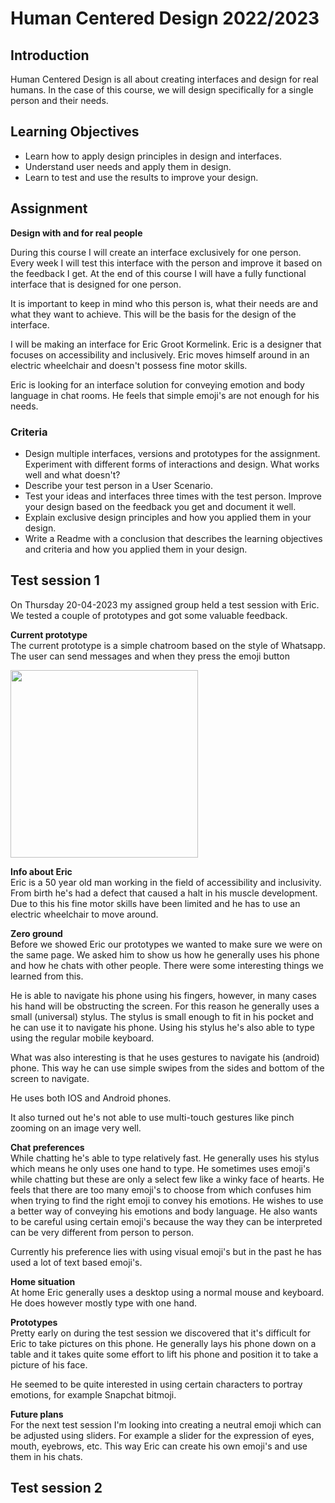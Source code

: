 # Human Centered Design 2022/2023



## Introduction

Human Centered Design is all about creating interfaces and design for real humans. In the case of this course, we will design specifically for a single person and their needs.

## Learning Objectives

- Learn how to apply design principles in design and interfaces.
- Understand user needs and apply them in design.
- Learn to test and use the results to improve your design.

## Assignment

**Design with and for real people**

During this course I will create an interface exclusively for one person. Every week I will test this interface with the person and improve it based on the feedback I get. At the end of this course I will have a fully functional interface that is designed for one person.

It is important to keep in mind who this person is, what their needs are and what they want to achieve. This will be the basis for the design of the interface.

I will be making an interface for Eric Groot Kormelink. Eric is a designer that focuses on accessibility and inclusively. Eric moves himself around in an electric wheelchair and doesn't possess fine motor skills. 

Eric is looking for an interface solution for conveying emotion and body language in chat rooms. He feels that simple emoji's are not enough for his needs.

### Criteria

- Design multiple interfaces, versions and prototypes for the assignment. Experiment with different forms of interactions and design. What works well and what doesn't?
- Describe your test person in a User Scenario.
- Test your ideas and interfaces three times with the test person. Improve your design based on the feedback you get and document it well.
- Explain exclusive design principles and how you applied them in your design.
- Write a Readme with a conclusion that describes the learning objectives and criteria and how you applied them in your design.


## Test session 1

On Thursday 20-04-2023 my assigned group held a test session with Eric. We tested a couple of prototypes and got some valuable feedback. 

**Current prototype**
<br>
The current prototype is a simple chatroom based on the style of Whatsapp. The user can send messages and when they press the emoji button 

<img src="readme-images/prototype-1.gif" width="300">

<br>

**Info about Eric**
<br>
Eric is a 50 year old man working in the field of accessibility and inclusivity. From birth he's had a defect that caused a halt in his muscle development. Due to this his fine motor skills have been limited and he has to use an electric wheelchair to move around.

**Zero ground**
<br>
Before we showed Eric our prototypes we wanted to make sure we were on the same page. We asked him to show us how he generally uses his phone and how he chats with other people. There were some interesting things we learned from this.

He is able to navigate his phone using his fingers, however, in many cases his hand will be obstructing the screen. For this reason he generally uses a small (universal) stylus. The stylus is small enough to fit in his pocket and he can use it to navigate his phone. Using his stylus he's also able to type using the regular mobile keyboard.

What was also interesting is that he uses gestures to navigate his (android) phone. This way he can use simple swipes from the sides and bottom of the screen to navigate.

He uses both IOS and Android phones.

It also turned out he's not able to use multi-touch gestures like pinch zooming on an image very well.


**Chat preferences**
<br>
While chatting he's able to type relatively fast. He generally uses his stylus which means he only uses one hand to type. He sometimes uses emoji's while chatting but these are only a select few like a winky face of hearts. He feels that there are too many emoji's to choose from which confuses him when trying to find the right emoji to convey his emotions. He wishes to use a better way of conveying his emotions and body language. He also wants to be careful using certain emoji's because the way they can be interpreted can be very different from person to person.

Currently his preference lies with using visual emoji's but in the past he has used a lot of text based emoji's.

**Home situation**
<br>
At home Eric generally uses a desktop using a normal mouse and keyboard. He does however mostly type with one hand.

**Prototypes**
<br>
Pretty early on during the test session we discovered that it's difficult for Eric to take pictures on this phone. He generally lays his phone down on a table and it takes quite some effort to lift his phone and position it to take a picture of his face.

He seemed to be quite interested in using certain characters to portray emotions, for example Snapchat bitmoji. 

**Future plans**
<br>
For the next test session I'm looking into creating a neutral emoji which can be adjusted using sliders. For example a slider for the expression of eyes, mouth, eyebrows, etc. This way Eric can create his own emoji's and use them in his chats.

## Test session 2
 
